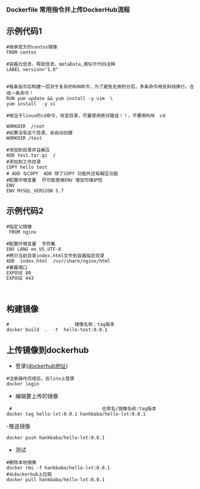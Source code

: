 ### Dockerfile 常用指令并上传DockerHub流程
## 示例代码1
```
#继承官方的centos镜像
FROM centos

#容器元信息，帮助信息，metaData,类似于代码注释
LABEL version="1.0"


#每条指令后构建一层对于复杂的RUN命令，为了避免无用的分层，多条命令用反斜线换行，合成一条命令！
RUN yum update && yum install -y vim  \
yum install  -y vi

#相当于linux的cd命令，改变目录，尽量使用绝对路径！！，不要用RUN  cd

WORKDIR  /root
#如果没有这个目录，会自动创建
WORKDIR /test   

#添加到目录并且解压
ADD test.tar.gz  /  
#添加到工作目录
COPY hello test
# ADD 与COPY  ADD 除了COPY 功能外还有解压功能
#配置环境变量  尽可能使用ENV 增加可维护性
ENV 
ENV MYSQL_VERSION 5.7

```

## 示例代码2
 
```
#指定父镜像
 FROM nginx
 
#配置环境变量  字符集 
ENV LANG en_US.UTF-8
#拷贝当前目录index.html文件到容器指定目录
ADD  index.html  /usr/share/nginx/html
#暴露端口
EXPOSE 80
EXPOSE 443



```

## 构建镜像
```
#                        镜像名称：tag版本
docker build  .  -t  hello-test:0.0.1
```
## 上传镜像到dockerhub
-  登录([dockerhub地址](https://hub.docker.com))

```
#注册操作完成后，在linx上登录
docker login
```

- 编辑要上传的镜像

```
 #                                 仓库名/镜像名称:tag版本
docker tag hello-lxt:0.0.1 hankbaba/hello-lxt:0.0.1
```

-推送镜像

```
docker push hankbaba/hello-lxt:0.0.1
```

- 测试
```
#删除本地镜像
docker rmi -f hankbaba/hello-lxt:0.0.1
#从dockerhub上拉取
docker pull hankbaba/hello-lxt:0.0.1

```








